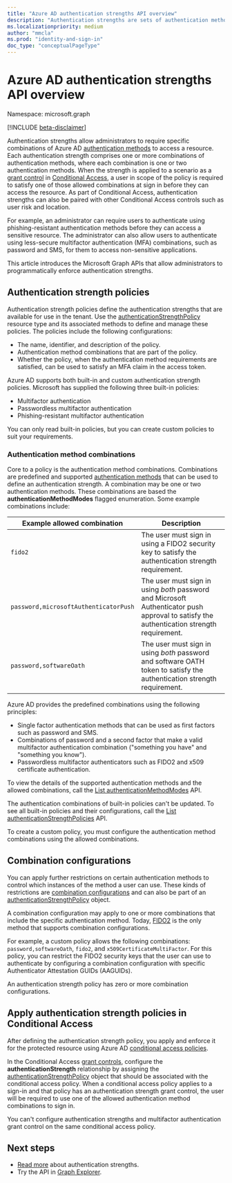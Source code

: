 ```yaml
---
title: "Azure AD authentication strengths API overview"
description: "Authentication strengths are sets of authentication method combinations that determine which methods your users can use to authenticate to access a resource."
ms.localizationpriority: medium
author: "mmcla"
ms.prod: "identity-and-sign-in"
doc_type: "conceptualPageType"
---
```


# Azure AD authentication strengths API overview

Namespace: microsoft.graph

[!INCLUDE [beta-disclaimer](../../includes/beta-disclaimer.md)]

Authentication strengths allow administrators to require specific combinations of Azure AD [authentication methods](authenticationmethods-overview.md) to access a resource. Each authentication strength comprises one or more combinations of authentication methods, where each combination is one or two authentication methods. When the strength is applied to a scenario as a [grant control](conditionalaccessgrantcontrols.md) in [Conditional Access](conditionalaccesspolicy.md), a user in scope of the policy is required to satisfy one of those allowed combinations at sign in before they can access the resource. As part of Conditional Access, authentication strengths can also be paired with other Conditional Access controls such as user risk and location.

For example, an administrator can require users to authenticate using phishing-resistant authentication methods before they can access a sensitive resource. The administrator can also allow users to authenticate using less-secure multifactor authentication (MFA) combinations, such as password and SMS, for them to access non-sensitive applications.

This article introduces the Microsoft Graph APIs that allow administrators to programmatically enforce authentication strengths.

## Authentication strength policies

Authentication strength policies define the authentication strengths that are available for use in the tenant. Use the [authenticationStrengthPolicy](authenticationstrengthpolicy.md) resource type and its associated methods to define and manage these policies. The policies include the following configurations:

+ The name, identifier, and description of the policy.
+ Authentication method combinations that are part of the policy.
+ Whether the policy, when the authentication method requirements are satisfied, can be used to satisfy an MFA claim in the access token.

Azure AD supports both built-in and custom authentication strength policies. Microsoft has supplied the following three built-in policies:

* Multifactor authentication
* Passwordless multifactor authentication
* Phishing-resistant multifactor authentication

You can only read built-in policies, but you can create custom policies to suit your requirements.

### Authentication method combinations

Core to a policy is the authentication method combinations. Combinations are predefined and supported [authentication methods](authenticationmethods-overview.md) that can be used to define an authentication strength. A combination may be one or two authentication methods. These combinations are based the **authenticationMethodModes** flagged enumeration. Some example combinations include:

| Example allowed combination | Description |
|--|--|
| `fido2` | The user must sign in using a FIDO2 security key to satisfy the authentication strength requirement. |
| `password,microsoftAuthenticatorPush` | The user must sign in using *both* password and Microsoft Authenticator push approval to satisfy the authentication strength requirement. |
| `password,softwareOath` | The user must sign in using *both* password and software OATH token to satisfy the authentication strength requirement. |

Azure AD provides the predefined combinations using the following principles:

* Single factor authentication methods that can be used as first factors such as password and SMS.
* Combinations of password and a second factor that make a valid multifactor authentication combination ("something you have" and "something you know").
* Passwordless multifactor authenticators such as FIDO2 and x509 certificate authentication.

To view the details of the supported authentication methods and the allowed combinations, call the [List authenticationMethodModes](../api/authenticationstrengthroot-list-authenticationmethodmodes.md) API.

The authentication combinations of built-in policies can't be updated. To see all built-in policies and their configurations, call the [List authenticationStrengthPolicies](../api/authenticationstrengthroot-list-policies.md) API.

To create a custom policy, you must configure the authentication method combinations using the allowed combinations.

## Combination configurations

You can apply further restrictions on certain authentication methods to control which instances of the method a user can use. These kinds of restrictions are [combination configurations](authenticationcombinationconfiguration.md) and can also be part of an [authenticationStrengthPolicy](authenticationstrengthpolicy.md) object.

A combination configuration may apply to one or more combinations that include the specific authentication method. Today, [FIDO2](fido2combinationconfiguration.md) is the only method that supports combination configurations.

For example, a custom policy allows the following combinations: `password,softwareOath`, `fido2`, and `x509CertificateMultiFactor`. For this policy, you can restrict the FIDO2 security keys that the user can use to authenticate by configuring a combination configuration with specific Authenticator Attestation GUIDs (AAGUIDs).

An authentication strength policy has zero or more combination configurations.

## Apply authentication strength policies in Conditional Access

After defining the authentication strength policy, you apply and enforce it for the protected resource using Azure AD [conditional access policies](../resources/conditionalaccesspolicy.md).

In the Conditional Access [grant controls](conditionalaccessgrantcontrols.md), configure the **authenticationStrength** relationship by assigning the [authenticationStrengthPolicy](authenticationstrengthpolicy.md) object that should be associated with the conditional access policy. When a conditional access policy applies to a sign-in and that policy has an authentication strength grant control, the user will be required to use one of the allowed authentication method combinations to sign in.

You can't configure authentication strengths and multifactor authentication grant control on the same conditional access policy.

## Next steps

* [Read more](https://aka.ms/authstrengthdocs) about authentication strengths.
* Try the API in [Graph Explorer](https://developer.microsoft.com/graph/graph-explorer).

